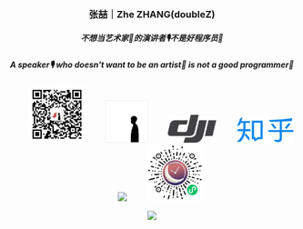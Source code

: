 <!--
**doubleZ0108/doubleZ0108** is a ✨ _special_ ✨ repository because its `README.md` (this file) appears on your GitHub profile.

Here are some ideas to get you started:

- 🔭 I’m currently working on ...
- 🌱 I’m currently learning ...
- 👯 I’m looking to collaborate on ...
- 🤔 I’m looking for help with ...
- 💬 Ask me about ...
- 📫 How to reach me: ...
- 😄 Pronouns: ...
- ⚡ Fun fact: ...
-->

<p align="center">
  <h3 align="center">张喆｜Zhe ZHANG(doubleZ)</h3>
  <h5 align="center">不想当艺术家🎨的演讲者🎙不是好程序员🐒</h5>
  <h5 align="center">A speaker🎙 who doesn't want to be an artist🎨 is not a good programmer🐒</h5>
</p>

<p align="center">
&nbsp;&nbsp;&nbsp; &nbsp;&nbsp;&nbsp;
<a href="https://mp.weixin.qq.com/s/FGwGCH6CgmjgbYKO72PSLw"><img src="img/jjyT-logo.png" align="bottom" width="100px"/></a>
&nbsp;&nbsp;&nbsp; &nbsp;&nbsp;&nbsp;
<a href="https://www.doublez.site"><img src="img/doublez-site.png" align="bottom" width="75px" /></a>
&nbsp;&nbsp;&nbsp; &nbsp;&nbsp;&nbsp;
<a href="https://www.skypixel.com/users/djiuser-veime0bt9szf"><img src="img/dji-logo.png" align="bottom" width="85px" /></a>
&nbsp;&nbsp;&nbsp; &nbsp;&nbsp;&nbsp;
<a href="https://www.zhihu.com/people/doubleZ0108/posts"><img src="img/zhihu-logo.png" align="bottom" height="45px" width="100px"/></a>
&nbsp;&nbsp;&nbsp; &nbsp;&nbsp;&nbsp;
<a href="https://www.linkedin.com/in/doubleZ0108"><img src="img/linkedin-logo.png" align="bottom" width="75px" /></a>
&nbsp;&nbsp;&nbsp; &nbsp;&nbsp;&nbsp;
<a href="http://www.doublez.site/blogs/Six-past-TwentyTwo"><img src="img/six-past-twentytwo-logo.png" align="bottom" width="100px"/></a>
</p>


<p align = "center">
  <img src="https://github-readme-stats.vercel.app/api?username=doubleZ0108&show_icons=true&hide_border=true&bg_color=25,050A27,4A54BC&title_color=ffffff&text_color=cccccc&icon_color=4A54BC&border_radius=20"/>
</p>

<!-- [![Top Langs](https://github-readme-stats.vercel.app/api/top-langs/?username=doubleZ0108&layout=compact)](https://github.com/doubleZ0108/github-readme-stats)

[![willianrod's wakatime stats](https://github-readme-stats.vercel.app/api/wakatime?username=doubleZ0108)](https://github.com/doubleZ0108/github-readme-stats) -->
